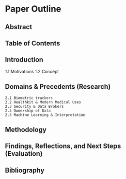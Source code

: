 # Paper Outline

## Abstract
## Table of Contents
## Introduction
1.1 Motivations
1.2 Concept
## Domains & Precedents (Research)
    2.1 Biometric trackers
    2.2 Healthkit & Modern Medical Uses
    2.3 Security & Data Brokers
    2.4 Ownership of Data
    2.5 Machine Learning & Interpretation
## Methodology
## Findings, Reflections, and Next Steps (Evaluation)
## Bibliography
